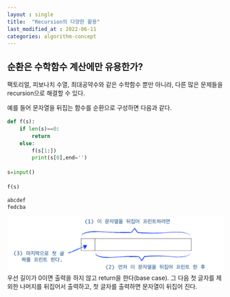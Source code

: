 ```yaml
---
layout : single
title:  "Recursion의 다양한 활용"
last_modified_at : 2022-06-11
categories: algorithm-concept
---
```

    
## 순환은 수학함수 계산에만 유용한가?
팩토리얼, 피보나치 수열, 최대공약수와 같은 수학함수 뿐만 아니라, 다른 많은 문제들을 recursion으로 해결할 수 있다.

예를 들어 문자열을 뒤집는 함수를 순환으로 구성하면 다음과 같다.
```python
def f(s):
    if len(s)==0:
        return
    else:
        f(s[1:])
        print(s[0],end='')

s=input()

f(s)
```
```
abcdef
fedcba
``` 
<img src="/img/recursion/reverse_string.png">
우선 길이가 0이면 출력을 하지 않고 return을 한다(base case).  
그 다음 첫 글자를 제외한 나머지를 뒤집어서 출력하고, 첫 글자를 출력하면 문자열이 뒤집어 진다.





